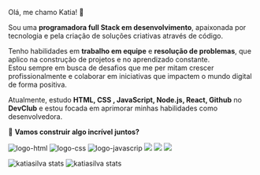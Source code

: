 
 Olá, me chamo Katia! 👋<br>

 

 
 Sou uma **programadora  full Stack  em desenvolvimento**, apaixonada por tecnologia e pela criação de soluções criativas através de código.
 
 Tenho habilidades em **trabalho em equipe** e **resolução de problemas**, que aplico na construção de projetos e no aprendizado constante.<br> Estou sempre em busca de desafios que me per
 mitam crescer profissionalmente e colaborar em iniciativas que impactem o mundo digital de forma positiva. 
 
Atualmente, estudo **HTML, CSS , JavaScript, Node.js, React, Github** no **DevClub** e estou focada em aprimorar minhas habilidades como desenvolvedora.


🚀 **Vamos construir algo incrível juntos?**<br>

<img src="https://img.shields.io/badge/HTML-239120?style=for-the-badge&logo=html5&logoColor=white" alt="logo-html">
<img src ="https://img.shields.io/badge/CSS-239120?&style=for-the-badge&logo=css3&logoColor=white" alt="logo-css">
<img src="https://img.shields.io/badge/JavaScript-F7DF1E?style=for-the-badge&logo=javascript&logoColor=black" alt="logo-javascrip">
<img src=	"https://img.shields.io/badge/React-20232A?style=for-the-badge&logo=react&logoColor=61DAFB">
<img src="https://img.shields.io/badge/Node.js-43853D?style=for-the-badge&logo=node.js&logoColor=white">
<img src="https://img.shields.io/badge/GitHub-100000?style=for-the-badge&logo=github&logoColor=white">

<br>




![katiasilva stats](https://github-readme-stats.vercel.app/api?username=katiadasilva&theme=dark&show_icons=true)
![katiasilva stats](https://github-readme-stats.vercel.app/api?username=katiadasilva&show_icons=true&bg_color=00000000)





